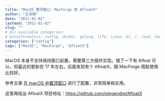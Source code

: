 ```yaml
---
title: "MacOS 置顶窗口：MacForge 和 AfloatX"
author: "王诗翔"
date: "2021-01-02"
lastmod: "2021-01-02"
slug: ""
# All available categories:
# bioinformatics, config, docker, golang, life, linux, ml, r, read, shell, thinking
categories: ["config"]
tags: ["MacOS", "MacForge", "AfloatX"]
---
```



MacOS 本身不支持保持窗口前置，需要第三方插件实现。搜了一下有 Afloat 可以，但最近的更新在 17 年左右。后面发现有个 AfloatX，跟 MacForge 搭配使用比较好。

参考文章 [在 macOS 中置顶窗口](https://shigaro.org/2020/07/01/macos-float-window/) 进行了配置，非常简单和实用。

这里再给出 AfloatX 项目地址：<https://github.com/jslegendre/AfloatX>
